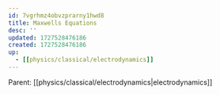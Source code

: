 ```yaml
---
id: 7vgrhmz4obvzprarny1hwd8
title: Maxwells Equations
desc: ''
updated: 1727528476186
created: 1727528476186
up:
  - [[physics/classical/electrodynamics]]
---
```


<!-- PARENT: auto -->
Parent: [[physics/classical/electrodynamics|electrodynamics]]
<!-- /PARENT -->
